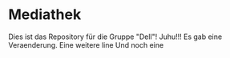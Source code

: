 Mediathek
=========

Dies ist das Repository für die Gruppe "Dell"! Juhu!!! Es gab eine Veraenderung.
Eine weitere line
Und noch eine

